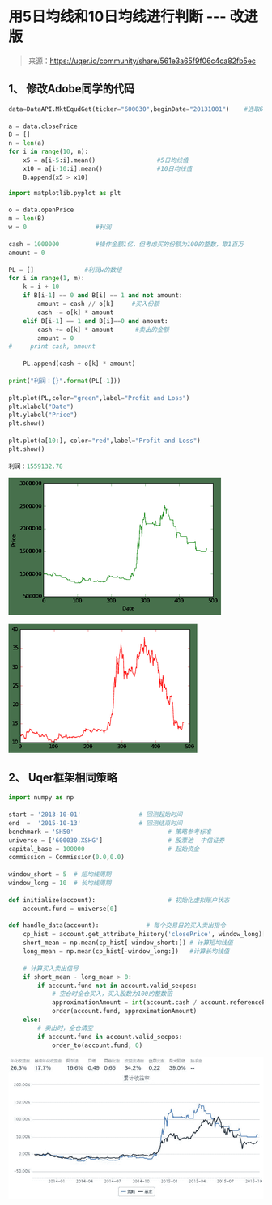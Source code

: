 

# 用5日均线和10日均线进行判断 --- 改进版

> 来源：https://uqer.io/community/share/561e3a65f9f06c4ca82fb5ec

## 1、 修改Adobe同学的代码

```py
data=DataAPI.MktEqudGet(ticker="600030",beginDate="20131001")    #选取600030股票

a = data.closePrice
B = []
n = len(a)
for i in range(10, n):
    x5 = a[i-5:i].mean()                 #5日均线值
    x10 = a[i-10:i].mean()               #10日均线值
    B.append(x5 > x10)
```

```py
import matplotlib.pyplot as plt

o = data.openPrice
m = len(B)
w = 0                   #利润

cash = 1000000          #操作金额1亿，但考虑买的份额为100的整数，取1百万
amount = 0
            
PL = []              #利润w的数组
for i in range(1, m):
    k = i + 10
    if B[i-1] == 0 and B[i] == 1 and not amount:            
        amount = cash // o[k]     #买入份额
        cash -= o[k] * amount
    elif B[i-1] == 1 and B[i]==0 and amount:
        cash += o[k] * amount      #卖出的金额
        amount = 0
#     print cash, amount
    
    PL.append(cash + o[k] * amount)
        
print("利润：{}".format(PL[-1]))

plt.plot(PL,color="green",label="Profit and Loss")
plt.xlabel("Date")
plt.ylabel("Price")
plt.show()

plt.plot(a[10:], color="red",label="Profit and Loss")
plt.show()

利润：1559132.78
```

![](img/oiIiIiIiIiIiIiIiIiIiIiIiIiIiIiIiIiIiIiIiJ+4v8Bj7BOz7y9tysAAAAASUVORK5CYII=.png)

![](img/wRDAXAe8CxZOe5CDYOv6aejeeiEOgauN0Z+C82oiWlz8VJ2KiHL7Aif6Zr6wStm7BzswD4ZkJbGn9jsZLDLOyrdgU2xDUbz8d+wEzsXHyG1ZMhO89FsHH4o1+y8VwMwv4mZmHDfr0YmY3nQkREREREREREREREREREREREREREREREREQS5f8Dw9dpmEkUGdgAAAAASUVORK5CYII=.png)

## 2、 Uqer框架相同策略

```py
import numpy as np

start = '2013-10-01'				# 回测起始时间
end  =  '2015-10-13'				# 回测结束时间
benchmark = 'SH50'							# 策略参考标准
universe = ['600030.XSHG']	                # 股票池  中信证券
capital_base = 100000                       # 起始资金
commission = Commission(0.0,0.0)

window_short = 5  # 短均线周期
window_long = 10  # 长均线周期

def initialize(account):					# 初始化虚拟账户状态
    account.fund = universe[0]

def handle_data(account):             # 每个交易日的买入卖出指令
    cp_hist = account.get_attribute_history('closePrice', window_long)[account.fund]
    short_mean = np.mean(cp_hist[-window_short:]) # 计算短均线值
    long_mean = np.mean(cp_hist[-window_long:])   #计算长均线值
    
    # 计算买入卖出信号
    if short_mean - long_mean > 0:
        if account.fund not in account.valid_secpos:
            # 空仓时全仓买入，买入股数为100的整数倍
            approximationAmount = int(account.cash / account.referencePrice[account.fund] / 100) * 100
            order(account.fund, approximationAmount)
    else:
        # 卖出时，全仓清空
        if account.fund in account.valid_secpos:
            order_to(account.fund, 0)
```

![](img/20160730111850.jpg)

